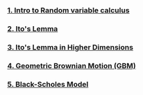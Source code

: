 ### [1. Intro to Random variable calculus](1_Stochastic_calculus_intro.md)
### [2. Ito's Lemma](2_itto_lamma.md)
### [3. Ito's Lemma in Higher Dimensions](2_itto_lemma_higher_dim.md)
### [4. Geometric Brownian Motion (GBM)](4_GBM.md)
### [5. Black-Scholes Model](5_black_sholes_model.md)

